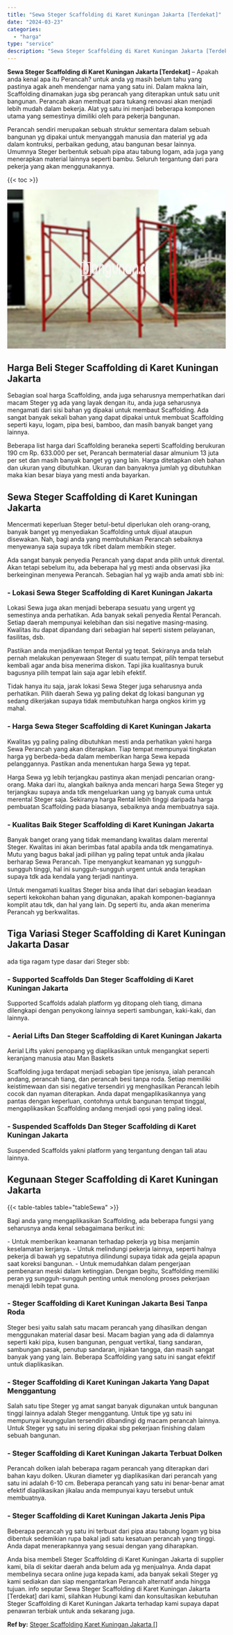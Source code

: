 ```yaml
---
title: "Sewa Steger Scaffolding di Karet Kuningan Jakarta [Terdekat]"
date: "2024-03-23"
categories: 
  - "harga"
type: "service"
description: "Sewa Steger Scaffolding di Karet Kuningan Jakarta [Terdekat]. Anda bisa membeli Steger Scaffolding di Karet Kuningan Jakarta di supplier kami, bila di sekita..."
---
```


**Sewa Steger Scaffolding di Karet Kuningan Jakarta \[Terdekat\]** – Apakah anda kenal apa itu Perancah? untuk anda yg masih belum tahu yang pastinya agak aneh mendengar nama yang satu ini. Dalam makna lain, Scaffolding dinamakan juga sbg perancah yang diterapkan untuk satu unit bangunan. Perancah akan membuat para tukang renovasi akan menjadi lebih mudah dalam bekerja. Alat yg satu ini menjadi beberapa komponen utama yang semestinya dimiliki oleh para pekerja bangunan.

Perancah sendiri merupakan sebuah struktur sementara dalam sebuah bangunan yg dipakai untuk menyanggah manusia dan material yg ada dalam kontruksi, perbaikan gedung, atau bangunan besar lainnya. Umumnya Steger berbentuk sebuah pipa atau tabung logam, ada juga yang menerapkan material lainnya seperti bambu. Seluruh tergantung dari para pekerja yang akan menggunakannya.

{{< toc >}}

![Sewa Steger Scaffolding di Karet Kuningan Jakarta [Terdekat]](/images/sewa-scaffolding-steger-27.png)

## Harga Beli Steger Scaffolding di Karet Kuningan Jakarta

Sebagian soal harga Scaffolding, anda juga seharusnya memperhatikan dari macam Steger yg ada yang layak dengan itu, anda juga seharusnya mengamati dari sisi bahan yg dipakai untuk membaut Scaffolding. Ada sangat banyak sekali bahan yang dapat dipakai untuk membuat Scaffolding seperti kayu, logam, pipa besi, bamboo, dan masih banyak banget yang lainnya.

Beberapa list harga dari Scaffolding beraneka seperti Scaffolding berukuran 190 cm Rp. 633.000 per set, Perancah bermaterial dasar almunium 13 juta per set dan masih banyak banget yg yang lain. Harga ditetapkan oleh bahan dan ukuran yang dibutuhkan. Ukuran dan banyaknya jumlah yg dibutuhkan maka kian besar biaya yang mesti anda bayarkan.

## Sewa Steger Scaffolding di Karet Kuningan Jakarta

Mencermati keperluan Steger betul-betul diperlukan oleh orang-orang, banyak banget yg menyediakan Scaffolding untuk dijual ataupun disewakan. Nah, bagi anda yang membutuhkan Perancah sebaiknya menyewanya saja supaya tdk ribet dalam membikin steger.

Ada sangat banyak penyedia Perancah yang dapat anda pilih untuk dirental. Akan tetapi sebelum itu, ada beberapa hal yg mesti anda observasi jika berkeinginan menyewa Perancah. Sebagian hal yg wajib anda amati sbb ini:

### \- Lokasi Sewa Steger Scaffolding di Karet Kuningan Jakarta

Lokasi Sewa juga akan menjadi beberapa sesuatu yang urgent yg semestinya anda perhatikan. Ada banyak sekali penyedia Rental Perancah. Setiap daerah mempunyai kelebihan dan sisi negative masing-masing. Kwalitas itu dapat dipandang dari sebagian hal seperti sistem pelayanan, fasilitas, dsb.

Pastikan anda menjadikan tempat Rental yg tepat. Sekiranya anda telah pernah melakukan penyewaan Steger di suatu tempat, pilih tempat tersebut kembali agar anda bisa menerima diskon. Tapi jika kualitasnya buruk bagusnya pilih tempat lain saja agar lebih efektif.

Tidak hanya itu saja, jarak lokasi Sewa Steger juga seharusnya anda perhatikan. Pilih daerah Sewa yg paling dekat dg lokasi bangunan yg sedang dikerjakan supaya tidak membutuhkan harga ongkos kirim yg mahal.

### \- Harga Sewa Steger Scaffolding di Karet Kuningan Jakarta

Kwalitas yg paling paling dibutuhkan mesti anda perhatikan yakni harga Sewa Perancah yang akan diterapkan. Tiap tempat mempunyai tingkatan harga yg berbeda-beda dalam memberikan harga Sewa kepada pelanggannya. Pastikan anda menentukan harga Sewa yg tepat.

Harga Sewa yg lebih terjangkau pastinya akan menjadi pencarian orang-orang. Maka dari itu, alangkah baiknya anda mencari harga Sewa Steger yg terjangkau supaya anda tdk mengeluarkan uang yg banyak cuma untuk merental Steger saja. Sekiranya harga Rental lebih tinggi daripada harga pembuatan Scaffolding pada biasanya, sebaiknya anda membuatnya saja.

### \- Kualitas Baik Steger Scaffolding di Karet Kuningan Jakarta

Banyak banget orang yang tidak memandang kwalitas dalam merental Steger. Kwalitas ini akan berimbas fatal apabila anda tdk mengamatinya. Mutu yang bagus bakal jadi pilihan yg paling tepat untuk anda jikalau berharap Sewa Perancah. Tipe menyangkut keamanan yg sungguh-sungguh tinggi, hal ini sungguh-sungguh urgent untuk anda terapkan supaya tdk ada kendala yang terjadi nantinya.

Untuk mengamati kualitas Steger bisa anda lihat dari sebagian keadaan seperti kekokohan bahan yang digunakan, apakah komponen-bagiannya komplit atau tdk, dan hal yang lain. Dg seperti itu, anda akan menerima Perancah yg berkwalitas.

## Tiga Variasi Steger Scaffolding di Karet Kuningan Jakarta Dasar

ada tiga ragam type dasar dari Steger sbb:

### \- Supported Scaffolds Dan Steger Scaffolding di Karet Kuningan Jakarta

Supported Scaffolds adalah platform yg ditopang oleh tiang, dimana dilengkapi dengan penyokong lainnya seperti sambungan, kaki-kaki, dan lainnya.

### \- Aerial Lifts Dan Steger Scaffolding di Karet Kuningan Jakarta

Aerial Lifts yakni penopang yg diaplikasikan untuk mengangkat seperti keranjang manusia atau Man Baskets

Scaffolding juga terdapat menjadi sebagian tipe jenisnya, ialah perancah andang, perancah tiang, dan perancah besi tanpa roda. Setiap memiliki keistimewaan dan sisi negative tersendiri yg menghasilkan Perancah lebih cocok dan nyaman diterapkan. Anda dapat mengaplikasikannya yang pantas dengan keperluan, contohnya untuk bangunan tempat tinggal, mengaplikasikan Scaffolding andang menjadi opsi yang paling ideal.

### \- Suspended Scaffolds Dan Steger Scaffolding di Karet Kuningan Jakarta

Suspended Scaffolds yakni platform yang tergantung dengan tali atau lainnya.

## Kegunaan Steger Scaffolding di Karet Kuningan Jakarta

{{< table-tables table="tableSewa" >}}

Bagi anda yang mengaplikasikan Scaffolding, ada beberapa fungsi yang seharusnya anda kenal sebagaimana berikut ini:

\- Untuk memberikan keamanan terhadap pekerja yg bisa menjamin keselamatan kerjanya. - Untuk melindungi pekerja lainnya, seperti halnya pekerja di bawah yg sepatutnya dilindungi supaya tidak ada gejala apapun saat koreksi bangunan. - Untuk memudahkan dalam pengerjaan pembenaran meski dalam ketinggian. Dengan begitu, Scaffolding memiliki peran yg sungguh-sungguh penting untuk menolong proses pekerjaan menajdi lebih tepat guna.

### \- Steger Scaffolding di Karet Kuningan Jakarta Besi Tanpa Roda

Steger besi yaitu salah satu macam perancah yang dihasilkan dengan menggunakan material dasar besi. Macam bagian yang ada di dalamnya seperti kaki pipa, kusen bangunan, penguat vertikal, tiang sandaran, sambungan pasak, penutup sandaran, injakan tangga, dan masih sangat banyak yang yang lain. Beberapa Scaffolding yang satu ini sangat efektif untuk diaplikasikan.

### \- Steger Scaffolding di Karet Kuningan Jakarta Yang Dapat Menggantung

Salah satu tipe Steger yg amat sangat banyak digunakan untuk bangunan tinggi lainnya adalah Steger menggantung. Untuk tipe yg satu ini mempunyai keunggulan tersendiri dibandingi dg macam perancah lainnya. Untuk Steger yg satu ini sering dipakai sbg pekerjaan finishing dalam sebuah bangunan.

### \- Steger Scaffolding di Karet Kuningan Jakarta Terbuat Dolken

Perancah dolken ialah beberapa ragam perancah yang diterapkan dari bahan kayu dolken. Ukuran diameter yg diaplikasikan dari perancah yang satu ini adalah 6-10 cm. Beberapa perancah yang satu ini benar-benar amat efektif diaplikasikan jikalau anda mempunyai kayu tersebut untuk membuatnya.

### \- Steger Scaffolding di Karet Kuningan Jakarta Jenis Pipa

Beberapa perancah yg satu ini terbuat dari pipa atau tabung logam yg bisa dibentuk sedemikian rupa bakal jadi satu kesatuan perancah yang tinggi. Anda dapat menerapkannya yang sesuai dengan yang diharapkan.

Anda bisa membeli Steger Scaffolding di Karet Kuningan Jakarta di supplier kami, bila di sekitar daerah anda belum ada yg menjualnya. Anda dapat membelinya secara online juga kepada kami, ada banyak sekali Steger yg kami sediakan dan siap mengantarkan Perancah alternatif anda hingga tujuan. info seputar Sewa Steger Scaffolding di Karet Kuningan Jakarta \[Terdekat\] dari kami, silahkan Hubungi kami dan konsultasikan kebutuhan Steger Scaffolding di Karet Kuningan Jakarta terhadap kami supaya dapat penawran terbiak untuk anda sekarang juga.

**Ref by:** [Steger Scaffolding Karet Kuningan Jakarta []](https://id.wikipedia.org/wiki/Steger)
